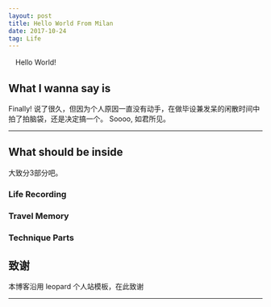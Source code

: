 ```yaml
---
layout: post
title: Hello World From Milan
date: 2017-10-24 
tag: Life
---
```


　Hello World!
 
## What I wanna say is 
 Finally!
 说了很久，但因为个人原因一直没有动手，在做毕设兼发呆的闲散时间中拍了拍脑袋，还是决定搞一个。
 Soooo, 如君所见。
 
---
 
## What should be inside
 大致分3部分吧。
 
### Life Recording
### Travel Memory
### Technique Parts


## 致谢
  本博客沿用 leopard 个人站模板，在此致谢

---


